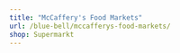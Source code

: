 ```yaml
---
title: "McCaffery's Food Markets"
url: /blue-bell/mccafferys-food-markets/
shop: Supermarkt
---
```

